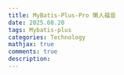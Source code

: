 ```yaml
---
title: MyBatis-Plus-Pro 懒人福音
date: 2025.08.20
tags: Mybatis-plus
categories: Technology  
mathjax: true
comments: true
description: 
---
```


